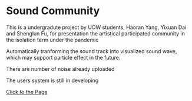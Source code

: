 # Sound Community
<p>This is a undergradute project by UOW students, Haoran Yang, Yixuan Dai and Shenglun Fu, for presentation the artistical participated community in the isolation term under the pandemic</p>
<p>Automatically tranforming the sound track into visualized sound wave, which may support particle effect in the future.</p>
<p><ur>There are number of noise already uploaded</ur></p>
<p>The users system is still in developing</p>

<a href="https://blackkcold.github.io/sound-community-uni-project/">Click to the Page<p></p></a>
